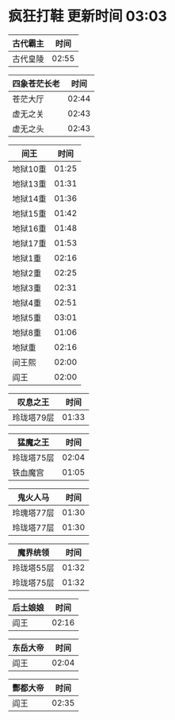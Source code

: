 # 疯狂打鞋 更新时间 03:03

| 古代霸主   | 时间    |
|--------|-------|
| 古代皇陵 | 02:55 |

| 四象苍茫长老   | 时间    |
|--------|-------|
| 苍茫大厅 | 02:44 |
| 虚无之关 | 02:43 |
| 虚无之头 | 02:43 |

| 间王   | 时间    |
|--------|-------|
| 地狱10重 | 01:25 |
| 地狱13重 | 01:31 |
| 地狱14重 | 01:36 |
| 地狱15重 | 01:42 |
| 地狱16重 | 01:48 |
| 地狱17重 | 01:53 |
| 地狱1重 | 02:16 |
| 地狱2重 | 02:25 |
| 地狱3重 | 02:31 |
| 地狱4重 | 02:51 |
| 地狱5重 | 03:01 |
| 地狱8重 | 01:06 |
| 地狱重 | 02:16 |
| 间王熙 | 02:00 |
| 阎王 | 02:00 |

| 叹息之王   | 时间    |
|--------|-------|
| 玲珑塔79层 | 01:33 |

| 猛魔之王   | 时间    |
|--------|-------|
| 玲珑塔75层 | 02:04 |
| 铁血魔宫 | 01:05 |

| 鬼火人马   | 时间    |
|--------|-------|
| 玲瑰塔77层 | 01:30 |
| 玲珑塔77层 | 01:30 |

| 魔界统领   | 时间    |
|--------|-------|
| 玲珑塔55层 | 01:32 |
| 玲珑塔75层 | 01:32 |

| 后土娘娘   | 时间    |
|--------|-------|
| 阎王 | 02:16 |

| 东岳大帝   | 时间    |
|--------|-------|
| 阎王 | 02:04 |

| 酆都大帝   | 时间    |
|--------|-------|
| 阎王 | 02:35 |